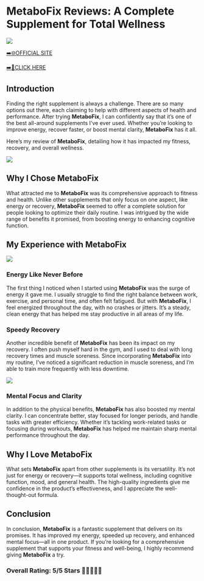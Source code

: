 # **MetaboFix Reviews**: A Complete Supplement for Total Wellness

[![](https://static.vecteezy.com/system/resources/thumbnails/019/896/014/small/buy-now-gradient-button-with-cart-symbol-buy-now-illustration-png.png)](https://edetoop.top/lander/sugarpreland-1/metabox.html) 

[➡️🌐OFFICIAL SITE](https://edetoop.top/lander/sugarpreland-1/metabox.html) 

[➡️🔗CLICK HERE](https://edetoop.top/lander/sugarpreland-1/metabox.html) 


## Introduction

Finding the right supplement is always a challenge. There are so many options out there, each claiming to help with different aspects of health and performance. After trying **MetaboFix**, I can confidently say that it’s one of the best all-around supplements I’ve ever used. Whether you’re looking to improve energy, recover faster, or boost mental clarity, **MetaboFix** has it all.

Here’s my review of **MetaboFix**, detailing how it has impacted my fitness, recovery, and overall wellness.

[![](https://wallpapers.com/images/hd/red-order-now-button-udg4jcj4arvn8b0n-2.png)](https://edetoop.top/lander/sugarpreland-1/metabox.html)  

## Why I Chose **MetaboFix**

What attracted me to **MetaboFix** was its comprehensive approach to fitness and health. Unlike other supplements that only focus on one aspect, like energy or recovery, **MetaboFix** seemed to offer a complete solution for people looking to optimize their daily routine. I was intrigued by the wide range of benefits it promised, from boosting energy to enhancing cognitive function.

## My Experience with **MetaboFix**

[![](https://static.vecteezy.com/system/resources/thumbnails/019/896/014/small/buy-now-gradient-button-with-cart-symbol-buy-now-illustration-png.png)](https://edetoop.top/lander/sugarpreland-1/metabox.html)

### Energy Like Never Before

The first thing I noticed when I started using **MetaboFix** was the surge of energy it gave me. I usually struggle to find the right balance between work, exercise, and personal time, and often felt fatigued. But with **MetaboFix**, I feel energized throughout the day, with no crashes or jitters. It’s a steady, clean energy that has helped me stay productive in all areas of my life.

### Speedy Recovery

Another incredible benefit of **MetaboFix** has been its impact on my recovery. I often push myself hard in the gym, and I used to deal with long recovery times and muscle soreness. Since incorporating **MetaboFix** into my routine, I’ve noticed a significant reduction in muscle soreness, and I’m able to train more frequently with less downtime.

[![](https://wallpapers.com/images/hd/red-order-now-button-udg4jcj4arvn8b0n-2.png)](https://edetoop.top/lander/sugarpreland-1/metabox.html)  

### Mental Focus and Clarity

In addition to the physical benefits, **MetaboFix** has also boosted my mental clarity. I can concentrate better, stay focused for longer periods, and handle tasks with greater efficiency. Whether it’s tackling work-related tasks or focusing during workouts, **MetaboFix** has helped me maintain sharp mental performance throughout the day.

## Why I Love **MetaboFix**

What sets **MetaboFix** apart from other supplements is its versatility. It’s not just for energy or recovery—it supports total wellness, including cognitive function, mood, and general health. The high-quality ingredients give me confidence in the product’s effectiveness, and I appreciate the well-thought-out formula.

## Conclusion

In conclusion, **MetaboFix** is a fantastic supplement that delivers on its promises. It has improved my energy, speeded up recovery, and enhanced mental focus—all in one product. If you’re looking for a comprehensive supplement that supports your fitness and well-being, I highly recommend giving **MetaboFix** a try.

### Overall Rating: 5/5 Stars 🌟🌟🌟🌟🌟
